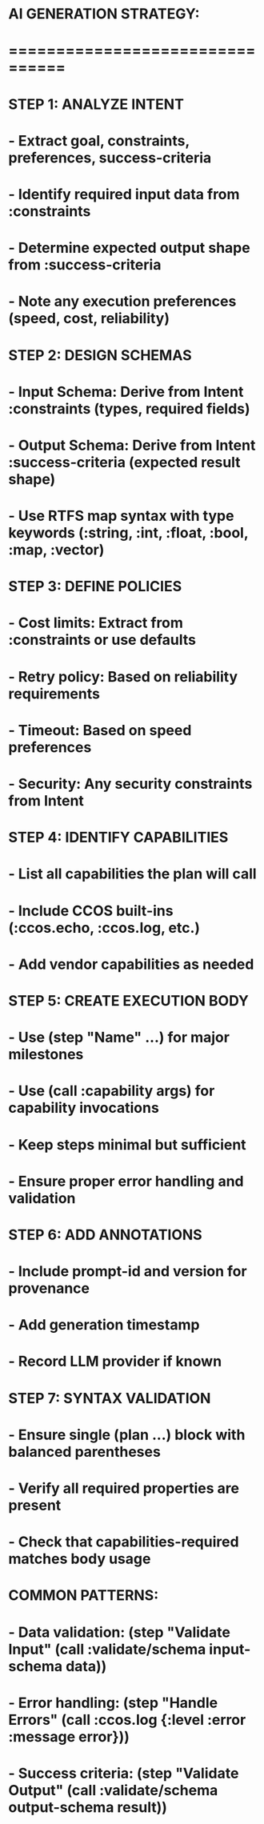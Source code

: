 # AI GENERATION STRATEGY:
# ================================
# 
# STEP 1: ANALYZE INTENT
# - Extract goal, constraints, preferences, success-criteria
# - Identify required input data from :constraints
# - Determine expected output shape from :success-criteria
# - Note any execution preferences (speed, cost, reliability)
# 
# STEP 2: DESIGN SCHEMAS
# - Input Schema: Derive from Intent :constraints (types, required fields)
# - Output Schema: Derive from Intent :success-criteria (expected result shape)
# - Use RTFS map syntax with type keywords (:string, :int, :float, :bool, :map, :vector)
# 
# STEP 3: DEFINE POLICIES
# - Cost limits: Extract from :constraints or use defaults
# - Retry policy: Based on reliability requirements
# - Timeout: Based on speed preferences
# - Security: Any security constraints from Intent
# 
# STEP 4: IDENTIFY CAPABILITIES
# - List all capabilities the plan will call
# - Include CCOS built-ins (:ccos.echo, :ccos.log, etc.)
# - Add vendor capabilities as needed
# 
# STEP 5: CREATE EXECUTION BODY
# - Use (step "Name" ...) for major milestones
# - Use (call :capability args) for capability invocations
# - Keep steps minimal but sufficient
# - Ensure proper error handling and validation
# 
# STEP 6: ADD ANNOTATIONS
# - Include prompt-id and version for provenance
# - Add generation timestamp
# - Record LLM provider if known
# 
# STEP 7: SYNTAX VALIDATION
# - Ensure single (plan ...) block with balanced parentheses
# - Verify all required properties are present
# - Check that capabilities-required matches body usage
# 
# COMMON PATTERNS:
# - Data validation: (step "Validate Input" (call :validate/schema input-schema data))
# - Error handling: (step "Handle Errors" (call :ccos.log {:level :error :message error}))
# - Success criteria: (step "Validate Output" (call :validate/schema output-schema result))
